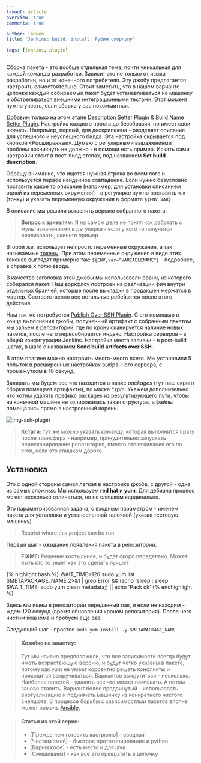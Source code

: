 ```yaml
---
layout: article
overview: true
comments: true

author: lanwen
title: "Jenkins: build, install: Рубим скорлупу"

tags: [jenkins, plugin]
---
```


Сборка пакета - это вообще отдельная тема, почти уникальная для каждой команды разработки.
Зависит это не только от языка разработки, но и от конечного потребителя. Эту джобу
предлагается настроить самостоятельно. Стоит заметить, что в нашем варианте цепочки каждый
собираемый пакет будет устанавливаться на машинку и обстреливаться внешними интеграционными
тестами. Этот момент нужно учесть, если сборка у вас покоммитная. 

Добавим только на этом этапе [Description Setter Plugin][4] & [Build Name Setter Plugin][5].
Настройка каждого проста до безобразия, но имеет свои нюансы. Например, первый, для
дескрипшена - разделяет описание для успешного и неуспешного билда. Эта настройка скрывается
под кнопкой «*Расширенные*». Думаю с регулярными выражениями проблем возникнуть не должно - в
помощи есть пример. Искать сами настройки стоит в пост-билд степах, под названием **Set build description**.

Обращу внимание, что ищется нужная строка во всем логе и используется первое найденное совпадение.
Если нужно безусловно поставить какое то описание (например, для установки описанием одной из переменных окружения) -
в регулярке нужно поставить «.» (точку) и указать переменную окружения в формате `${ENV_VAR}`.

В описание мы решили вставлять версию собранного пакета.

> **Вопрос к зрителям:** Я на самом деле не понял как работать с мультизначениями в регулярке - если у кого то получится
реализовать, скиньте пример

Второй же, использует не просто переменные окружения, а так называемые [токены][6]. При этом
переменные окружения в виде этих токенов выглядят примерно так: `${ENV,var="VARIABLENAME"}` - подробнее, в справке к полю ввода.

В качестве заголовка этой джобы мы использовали бранч, из которого собирался пакет. Наш воркфлоу построен на реализации фич
внутри отдельных бранчей, которые после выкладки в продакшен мержатся в мастер.
Соответственно все остальные ребейзятся после этого действия.

Нам так же потребуется [Publish Over SSH Plugin][7]. С его помощью в конце выполнения джобы,
полученный артифакт с собранным пакетом мы зальем в репозиторий, где по крону сканируется
наличие новых пакетов, после чего пересобирается индекс. Настройка серверов - в общей
конфигурации Jenkins. Настройка места заливки - в post-build шагах, в шаге с названием **Send build artifacts over SSH**.

В этом плагине можно настроить много-много всего. Мы установили 5 попыток в расширенных настройках выбранного сервера, с
промежутком в 10 секунд.

Заливать мы будем все что находится в папке *packages*  (тут наш скрипт сборки помещает артифакты), по маске _\*.rpm_.
Укажем дополнительно что хотим удалять префикс packages из результирующего пути, чтобы на конечной машине не копировалась такая
структура, а файлы помещались прямо в настроенный корень.

![img-ssh-plugin][img_ssh-transfer]

> **Кстати:** тут же можно указать команду, которая выполнится сразу после трансфера - например, принудительно запускать
пересканирование репозитория, вместо отслеживания его по cron, если это слишком дорого.

## Установка
Это с одной стороны самая легкая в настройке джоба, с другой - одна из самых сложных.
Мы используем **red hat** и **yum**. Для дебиана процесс может несколько отличаться, но не
слишком кардинально.

Это параметризованная задача, с входным параметром - именем пакета для установки и
установленной галочкой (указав тестовую машинку)

>Restrict where this project can be run

Первый шаг - ожидание появления пакета в репозитории.

> **FIXME:** Решение костыльное, и будет скоро переделано. Может быть кто то знает как это сделать лучше?

{% highlight bash %}
WAIT_TIME=120
sudo yum list $METAPACKAGE_NAME 2>&1 | grep Error && (echo 'sleep'; sleep $WAIT_TIME; sudo yum clean metadata;) ||  echo 'Pack ok'
{% endhighlight %}

Здесь мы ищем в репозитории переданный пак, и если не находим - ждем 120 секунд (время
обновления кроном репозитория). После чего чистим кеш юма и пробуем еще раз.

Следующий шаг - простое `sudo yum install -y $METAPACKAGE_NAME`

> #### Хозяйке на заметку:
>Тут мы наивно предположили, что все зависимости всегда будут иметь возрастающую версию, и
будут четко указаны в пакете, потому как yum не умеет корректно решать конфликты и приходится
выкручиваться. Вариантов выкрутиться - несколько. Наиболее простой - удалять все что может
помешать. А потом заново ставить. Вариант более продвинутый - использовать виртуализацию и
поднимать машинку из конкретного чистого снепшота. 
В процессе борьбы с зависимостями пакетов вполне может помочь [Ansible][8]. 



> #### Статьи из этой серии:
>* [Прежде чем готовить кастрюлю] - вводная
>* [Чистим змей] - быстрое прототипирование и python
>* [Варим кофе] - есть место и для java
>* [Смешиваем] - как все это превратить в цепочку

  [img_ssh-transfer]: http://img-fotki.yandex.ru/get/9172/27441075.0/0_ecb13_ce9f5c6e_XL.png
  [4]: https://wiki.jenkins-ci.org/display/JENKINS/Description+Setter+Plugin
  [5]: https://wiki.jenkins-ci.org/display/JENKINS/Build+Name+Setter+Plugin
  [6]: https://wiki.jenkins-ci.org/display/JENKINS/Token+Macro+Plugin
  [7]: https://wiki.jenkins-ci.org/display/JENKINS/Publish+Over+SSH+Plugin
  [8]: http://www.ansibleworks.com/docs/#the-basics